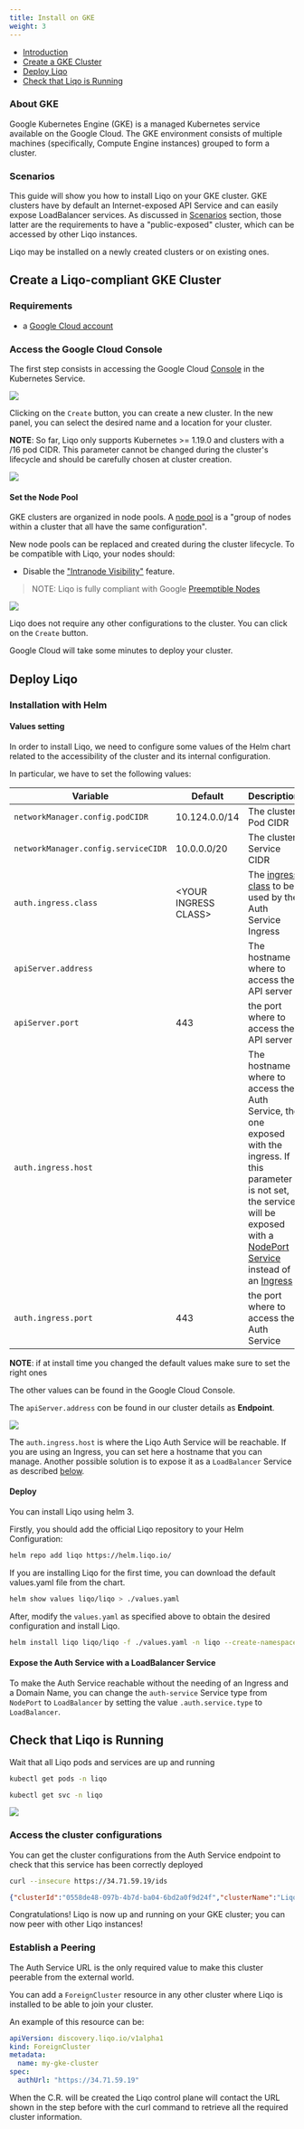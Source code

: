 ```yaml
---
title: Install on GKE
weight: 3
---
```


* [Introduction](#introduction)
* [Create a GKE Cluster](#create-a-gke-cluster)
* [Deploy Liqo](#deploy-liqo)
* [Check that Liqo is Running](#check-that-liqo-is-running)

### About GKE

Google Kubernetes Engine (GKE) is a managed Kubernetes service available on the Google Cloud. The GKE environment consists of multiple machines (specifically, Compute Engine instances) grouped to form a cluster.

### Scenarios

This guide will show you how to install Liqo on your GKE cluster. GKE clusters have by default an Internet-exposed API Service and can easily expose LoadBalancer services. As discussed in [Scenarios](/user/install/pre-install) section, those latter are the requirements to have a "public-exposed" cluster, which can be accessed by other Liqo instances.

Liqo may be installed on a newly created clusters or on existing ones.

## Create a Liqo-compliant GKE Cluster

### Requirements

* a [Google Cloud account](https://cloud.google.com/?hl=it)

### Access the Google Cloud Console

The first step consists in accessing the Google Cloud [Console](https://cloud.google.com/?hl=it) in the Kubernetes Service.

![](/images/install/gke/01.png)

Clicking on the `Create` button, you can create a new cluster. In the new panel, you can select the desired name and a location for your cluster.

__NOTE__: So far, Liqo only supports Kubernetes >= 1.19.0 and clusters with a /16 pod CIDR. This parameter cannot be changed during the cluster's lifecycle and should be carefully chosen at cluster creation.

![](/images/install/gke/02.png)

#### Set the Node Pool

GKE clusters are organized in node pools. A [node pool](https://cloud.google.com/kubernetes-engine/docs/concepts/node-pools) is a "group of nodes within a cluster that all have the same configuration".

New node pools can be replaced and created during the cluster lifecycle. To be compatible with Liqo, your nodes should:

* Disable the ["Intranode Visibility"](https://cloud.google.com/kubernetes-engine/docs/how-to/intranode-visibility) feature.

> NOTE: Liqo is fully compliant with Google [Preemptible Nodes](https://cloud.google.com/kubernetes-engine/docs/how-to/preemptible-vms)

![](/images/install/gke/03.png)

Liqo does not require any other configurations to the cluster. You can click on the `Create` button.

Google Cloud will take some minutes to deploy your cluster.

## Deploy Liqo

### Installation with Helm

#### Values setting

In order to install Liqo, we need to configure some values of the Helm chart related to the accessibility of the cluster
and its internal configuration.

In particular, we have to set the following values:

| Variable               | Default | Description                                 |
| ---------------------- | ------- | ------------------------------------------- |
| `networkManager.config.podCIDR`             |  10.124.0.0/14        | The cluster Pod CIDR                        |
| `networkManager.config.serviceCIDR`         |  10.0.0.0/20       | The cluster Service CIDR                    |
| `auth.ingress.class`   | \<YOUR INGRESS CLASS\>     | The [ingress class](https://kubernetes.io/docs/concepts/services-networking/ingress/#ingress-class) to be used by the Auth Service Ingress |
| `apiServer.address`  |         | The hostname where to access the API server |
| `apiServer.port`  | 443 | the port where to access the API server     |
| `auth.ingress.host` |         | The hostname where to access the Auth Service, the one exposed with the ingress. If this parameter is not set, the service will be exposed with a [NodePort Service](https://kubernetes.io/docs/concepts/services-networking/service/#nodeport) instead of an [Ingress](https://kubernetes.io/docs/concepts/services-networking/ingress/) |
| `auth.ingress.port` | 443  | the port where to access the Auth Service   |

__NOTE__: if at install time you changed the default values make sure to set the right ones

The other values can be found in the Google Cloud Console.

The `apiServer.address` con be found in our cluster details as __Endpoint__.

![](/images/install/gke/04.png)

The `auth.ingress.host` is where the Liqo Auth Service will be reachable. If you are using an Ingress, you can set here
a hostname that you can manage. Another possible solution is to expose it as a `LoadBalancer` Service as described [below](#expose-the-auth-service-with-a-loadbalancer-service).

#### Deploy

You can install Liqo using helm 3.

Firstly, you should add the official Liqo repository to your Helm Configuration:

```bash
helm repo add liqo https://helm.liqo.io/
```

If you are installing Liqo for the first time, you can download the default values.yaml file from the chart.

```bash
helm show values liqo/liqo > ./values.yaml
```

After, modify the ```values.yaml``` as specified above to obtain the desired configuration and install Liqo.

```bash
helm install liqo liqo/liqo -f ./values.yaml -n liqo --create-namespace
```

#### Expose the Auth Service with a LoadBalancer Service

To make the Auth Service reachable without the needing of an Ingress and a Domain Name, you can change the `auth-service`
Service type from `NodePort` to `LoadBalancer` by setting the value `.auth.service.type` to `LoadBalancer`.

## Check that Liqo is Running

Wait that all Liqo pods and services are up and running

```bash
kubectl get pods -n liqo
```

```bash
kubectl get svc -n liqo
```

![](/images/install/gke/05.png)

### Access the cluster configurations

You can get the cluster configurations from the Auth Service endpoint to check that this service has been correctly deployed

```bash
curl --insecure https://34.71.59.19/ids
```

```json
{"clusterId":"0558de48-097b-4b7d-ba04-6bd2a0f9d24f","clusterName":"LiqoCluster0692","guestNamespace":"liqo"}
```

Congratulations! Liqo is now up and running on your GKE cluster; you can now peer with other Liqo instances!

### Establish a Peering

The Auth Service URL is the only required value to make this cluster peerable from the external world.

You can add a `ForeignCluster` resource in any other cluster where Liqo is installed to be able to join your cluster.

An example of this resource can be:

```yaml
apiVersion: discovery.liqo.io/v1alpha1
kind: ForeignCluster
metadata:
  name: my-gke-cluster
spec:
  authUrl: "https://34.71.59.19"
```

When the C.R. will be created the Liqo control plane will contact the URL shown in the step before with the curl command to
retrieve all the required cluster information.
